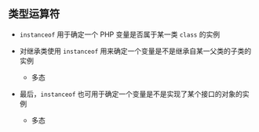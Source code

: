 ## 类型运算符
* `instanceof` 用于确定一个 PHP 变量是否属于某一类 `class` 的实例

* 对继承类使用 `instanceof` 用来确定一个变量是不是继承自某一父类的子类的实例
    * 多态

* 最后，`instanceof` 也可用于确定一个变量是不是实现了某个接口的对象的实例
    * 多态
